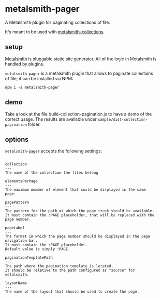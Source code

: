 # metalsmith-pager

A Metalsmith plugin for paginating collections of file.

It's meant to be used with [metalsmith-collections](https://github.com/segmentio/metalsmith-collections).

## setup

[Metalsmith](http://www.metalsmith.io/) is pluggable static site generator. All of the logic in Metalsmith is handled by plugins.

`metalsmith-pager` is a metalsmith plugin that allows to paginate collections of file; it can be installed via NPM:

```
npm i -s metalsmith-pager
```

## demo

Take a look at the file build-collection-pagination.js to have a demo of the correct usage.
The results are available under `sample/dist-collection-pagination` folder.

## options

`metalsmith-pager` accepts the following settings:

```

collection
---
The name of the collection the files belong

elementsPerPage
---
The maximum number of element that could be displayed in the same page.

pagePattern
---
The pattern for the path at which the page trunk should be available.
It must contain the :PAGE placeholder, that will be replaced with the page number.

pageLabel
---
The format in which the page number should be displayed in the page navigation bar.
It must contain the :PAGE placeholder.
Default value is simply :PAGE.

paginationTemplatePath
---
The path where the pagination template is located.
It should be relative to the path configured as "source" for metalsmith.

layoutName
---
The name of the layout that should be used to create the page.
```
